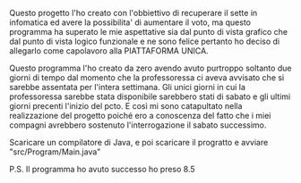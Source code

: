 Questo progetto l'ho creato con l'obbiettivo di recuperare il sette in infomatica ed avere la possibilita' di aumentare il voto, ma questo programma ha superato le mie aspettative sia dal punto di vista grafico che dal punto di vista logico funzionale e ne sono felice pertanto ho deciso di allegarlo come capolavoro alla PIATTAFORMA UNICA.

Questo programma l'ho creato da zero avendo avuto purtroppo soltanto due giorni di tempo dal momento che la professoressa ci aveva avvisato che si sarebbe assentata per l'intera settimana. Gli unici giorni in cui la professoressa sarebbe stata disponibile sarebbero stati di sabato e gli ultimi giorni precenti l'inizio del pcto. 
E così mi sono catapultato nella realizzazione del progetto poiché ero a conoscenza del fatto che i miei compagni avrebbero sostenuto l'interrogazione il sabato successimo.

Scaricare un compilatore di Java, e poi scaricare il progratto e avviare "src/Program/Main.java"

P.S.  Il programma ho avuto successo ho preso 8.5
